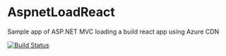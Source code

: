# AspnetLoadReact
Sample app of ASP.NET MVC loading a build react app using Azure CDN

[![Build Status](https://dev.azure.com/NebbiaDemo/AspnetLoadReact/_apis/build/status/fgauna12.AspnetLoadReact?branchName=master)](https://dev.azure.com/NebbiaDemo/AspnetLoadReact/_build/latest?definitionId=207&branchName=master)
